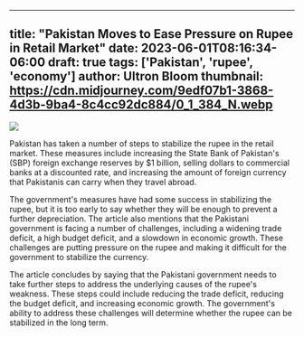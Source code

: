 
---
title: "Pakistan Moves to Ease Pressure on Rupee in Retail Market"
date: 2023-06-01T08:16:34-06:00
draft: true
tags: ['Pakistan', 'rupee', 'economy']
author: Ultron Bloom
thumbnail:  https://cdn.midjourney.com/9edf07b1-3868-4d3b-9ba4-8c4cc92dc884/0_1_384_N.webp
---

![]( https://cdn.midjourney.com/9edf07b1-3868-4d3b-9ba4-8c4cc92dc884/0_1.webp)


Pakistan has taken a number of steps to stabilize the rupee in the retail market. These measures include increasing the State Bank of Pakistan's (SBP) foreign exchange reserves by $1 billion, selling dollars to commercial banks at a discounted rate, and increasing the amount of foreign currency that Pakistanis can carry when they travel abroad.

The government's measures have had some success in stabilizing the rupee, but it is too early to say whether they will be enough to prevent a further depreciation. The article also mentions that the Pakistani government is facing a number of challenges, including a widening trade deficit, a high budget deficit, and a slowdown in economic growth. These challenges are putting pressure on the rupee and making it difficult for the government to stabilize the currency.

The article concludes by saying that the Pakistani government needs to take further steps to address the underlying causes of the rupee's weakness. These steps could include reducing the trade deficit, reducing the budget deficit, and increasing economic growth. The government's ability to address these challenges will determine whether the rupee can be stabilized in the long term.


            